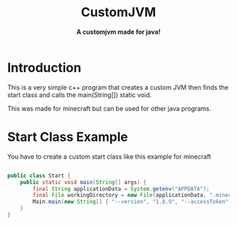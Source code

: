 <h1 align="center">CustomJVM</h1>
<div align="center">
<strong> A customjvm made for java!</strong>
</div>
<br />

# Introduction
This is a very simple c++ program that creates a custom JVM then finds the start class and calls the main(String[]) static void.

This was made for minecraft but can be used for other java programs.

# Start Class Example
You have to create a custom start class like this example for minecraft
```java

public class Start {
    public static void main(String[] args) {
        final String applicationData = System.getenv("APPDATA");
        final File workingDirectory = new File(applicationData, ".minecraft/");
        Main.main(new String[] { "--version", "1.8.9", "--accessToken", "0", "--assetIndex", "1.8", "--userProperties", "{}", "--gameDir", new File(workingDirectory, ".").getAbsolutePath(), "--assetsDir", new File(workingDirectory, "assets/").getAbsolutePath());
    }
}
```
